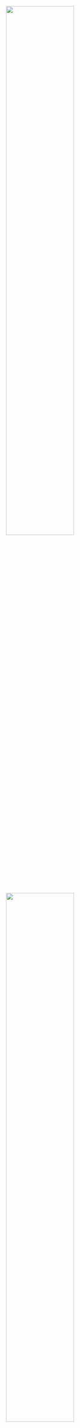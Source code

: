 <p align="center"><img width="60%" src="https://github-readme-stats.vercel.app/api?username=youtalk&show_icons=true" /></p>
<p align="center"><img width="60%" src="https://github-readme-stats.vercel.app/api/top-langs/?username=youtalk&layout=compact" /></p>
